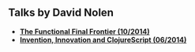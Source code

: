 Talks by David Nolen
--------------------

* **[The Functional Final Frontier (10/2014)](FunctionalFinalFrontier.md)**
* **[Invention, Innovation and ClojureScript (06/2014)](InventionInnovation.md)**